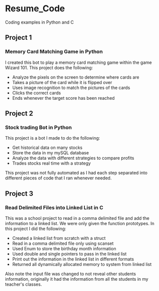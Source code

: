 ﻿# Resume_Code
Coding examples in Python and C

## Project 1
### Memory Card Matching Game in Python
I created this bot to play a memory card matching game within the game Wizard 101. This project does the following:
- Analyze the pixels on the screen to determine where cards are
- Takes a picture of the card while it is flipped over
- Uses image recognition to match the pictures of the cards
- Clicks the correct cards
- Ends whenever the target score has been reached

## Project 2
### Stock trading Bot in Python
This project is a bot I made to do the following:
- Get historical data on many stocks
- Store the data in my mySQL database
- Analyze the data with different strategies to compare profits
- Trades stocks real time with a strategy

This project was not fully automated as I had each step separated into different pieces of code that I ran whenever needed.

## Project 3
### Read Delimited Files into Linked List in C
This was a school project to read in a comma delimited file and add the information to a linked list. We were only given the function prototypes.
In this project I did the following:
- Created a linked list from scratch with a struct
- Read in a comma delimited file only using scanset
- Used Enum to store the birthday month information
- Used double and single pointers to pass in the linked list
- Print out the information in the linked list in different formats
- Returned all dynamically allocated memory to system from linked list

Also note the input file was changed to not reveal other students information, originally it had the information from all the students in my teacher's classes.
